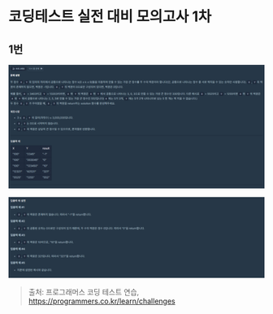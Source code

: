 # 코딩테스트 실전 대비 모의고사 1차

## 1번

![1](./images/1.png)

![2](./images/2.png)

> 출처: 프로그래머스 코딩 테스트 연습, <https://programmers.co.kr/learn/challenges>
